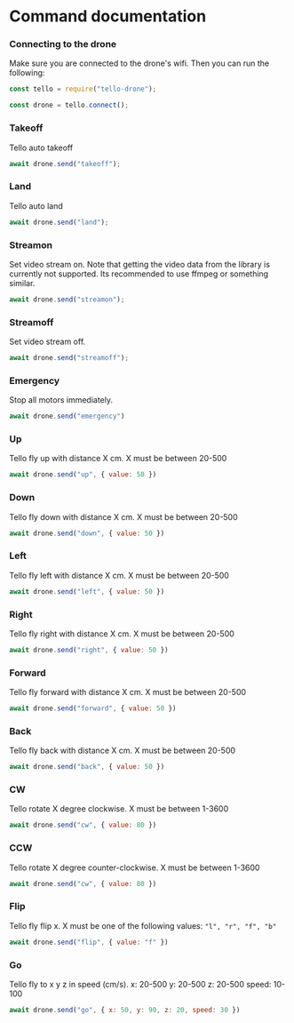 # Command documentation

### Connecting to the drone
Make sure you are connected to the drone's wifi. Then you can run the following:
```js
const tello = require("tello-drone");

const drone = tello.connect();
```

### Takeoff
Tello auto takeoff
```js
await drone.send("takeoff");
```

### Land
Tello auto land
```js
await drone.send("land");
```

### Streamon
Set video stream on.
Note that getting the video data from the library is currently not supported. Its recommended to use ffmpeg or something similar.
```js
await drone.send("streamon");
```

### Streamoff
Set video stream off.
```js
await drone.send("streamoff");
```

### Emergency
Stop all motors immediately.
```js
await drone.send("emergency")
```

### Up
Tello fly up with distance X cm. X must be between 20-500
```js
await drone.send("up", { value: 50 })
```

### Down
Tello fly down with distance X cm. X must be between 20-500
```js
await drone.send("down", { value: 50 })
```

### Left
Tello fly left with distance X cm. X must be between 20-500
```js
await drone.send("left", { value: 50 })
```

### Right
Tello fly right with distance X cm. X must be between 20-500
```js
await drone.send("right", { value: 50 })
```

### Forward
Tello fly forward with distance X cm. X must be between 20-500
```js
await drone.send("forward", { value: 50 })
```

### Back
Tello fly back with distance X cm. X must be between 20-500
```js
await drone.send("back", { value: 50 })
```

### CW
Tello rotate X degree clockwise. X must be between 1-3600
```js
await drone.send("cw", { value: 80 })
```

### CCW
Tello rotate X degree counter-clockwise. X must be between 1-3600
```js
await drone.send("cw", { value: 80 })
```

### Flip
Tello fly flip x. X must be one of the following values: `"l", "r", "f", "b"`
```js
await drone.send("flip", { value: "f" })
```

### Go
Tello fly to x y z in speed (cm/s).
x: 20-500
y: 20-500
z: 20-500
speed: 10-100
```js
await drone.send("go", { x: 50, y: 90, z: 20, speed: 30 })
```
